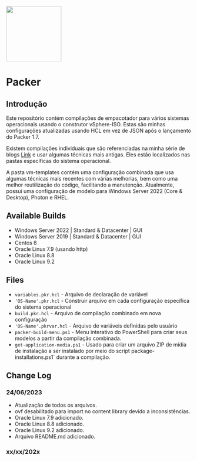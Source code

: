 <img src="https://github.com/smctighevcp/Packer/blob/main/packer-icon.svg" style="width:150px;height:150px;">

# Packer

## Introdução

Este repositório contém compilações de empacotador para vários sistemas operacionais usando o construtor vSphere-ISO. Estas são minhas configurações atualizadas usando HCL em vez de JSON após o lançamento do Packer 1.7.

  Existem compilações individuais que são referenciadas na minha série de blogs [Link](https://virtualizandoaju.academy/2022/07/13/criando-um-template-vmware-oracle-linux-com-packer-usando-hcl2/) e usar algumas técnicas mais antigas. Eles estão localizados nas pastas específicas do sistema operacional.

A pasta vm-templates contém uma configuração combinada que usa algumas técnicas mais recentes com várias melhorias, bem como uma melhor reutilização do código, facilitando a manutenção. Atualmente, possui uma configuração de modelo para Windows Server 2022 (Core & Desktop), Photon e RHEL.

## Available Builds
* Windows Server 2022 | Standard & Datacenter | GUI
* Windows Server 2019 | Standard & Datacenter | GUI
* Centos 8
* Oracle Linux 7.9 (usando http)
* Oracle Linux 8.8
* Oracle Linux 9.2

## Files
- `variables.pkr.hcl` - Arquivo de declaração de variável
- `'OS-Name'.pkr.hcl` - Construir arquivo em cada configuração específica do sistema operacional
- `build.pkr.hcl` - Arquivo de compilação combinado em nova configuração
- `'OS-Name'.pkrvar.hcl` - Arquivo de variáveis ​​definidas pelo usuário
- `packer-build-menu.ps1` - Menu interativo do PowerShell para criar seus modelos a partir da compilação combinada.
- `get-application-media.ps1` - Usado para criar um arquivo ZIP de mídia de instalação a ser instalado por meio do script package-installations.ps1` durante a compilação.

## Change Log

### 24/06/2023
* Atualização de todos os arquivos.
* ovf desabilitado para import no content library devido a inconsistências.
* Oracle Linux 7.9 adicionado.
* Oracle Linux 8.8 adicionado.
* Oracle Linux 9.2 adicionado.
* Arquivo README.md adicionado.

### xx/xx/202x

